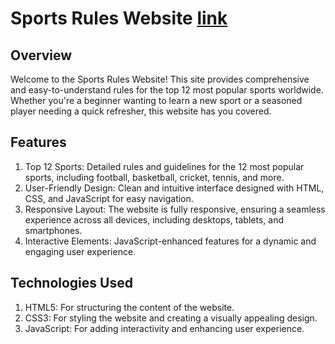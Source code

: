 # Sports Rules Website [ link](https://rule-hub.netlify.app/#)
## Overview
 Welcome to the Sports Rules Website! This site provides comprehensive and easy-to-understand rules for the top 12 most popular sports worldwide. Whether you're a beginner wanting to learn a new sport or a seasoned player needing a quick refresher, this website has you covered.

## Features
1. Top 12 Sports: Detailed rules and guidelines for the 12 most popular sports, including football, basketball, cricket, tennis, and more.
2. User-Friendly Design: Clean and intuitive interface designed with HTML, CSS, and JavaScript for easy navigation.
3. Responsive Layout: The website is fully responsive, ensuring a seamless experience across all devices, including desktops, tablets, and smartphones.
4. Interactive Elements: JavaScript-enhanced features for a dynamic and engaging user experience.
## Technologies Used
1. HTML5: For structuring the content of the website.
2. CSS3: For styling the website and creating a visually appealing design.
3. JavaScript: For adding interactivity and enhancing user experience.


